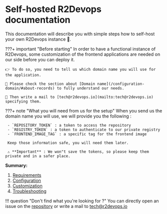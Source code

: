# Self-hosted R2Devops documentation


This documentation will describe you with simple steps how to self-host your own R2Devops instance 🤖.

???+ important "Before starting"
    In order to have a functional instance of R2Devops, some customization of the frontend applications are needed on our side before you can deploy it.  

    👉 To do so, you need to tell us which domain name you will use for the application.  

    📔 Please check the section about [Domain name](/configuration-domain/#about-records) to fully understand our needs.

    📨 Then write a mail to [tech@r2devops.io](mailto:tech@r2devops.io) specifying them.


???+ note "What you will need from us for the setup"
     When you send us the domain name you will use, we will provide you the following :
     
     - `REPOSITORY_TOKEN` : a token to access the repository
     - `REGISTRY_TOKEN` : a token to authenticate to our private registry
     - `FRONTEND_IMAGE_TAG` : a specific tag for the frontend image

     Keep those information safe, you will need them later.

     ⚠️ **Important** : We won"t save the tokens, so please keep them private and in a safer place.


**Summary:**

1. [Requirements](/requirements)
2. [Configuration](/configuration-app)
3. [Customization](/customization)
4. [Troubleshooting](/troubleshooting)

!!! question "Don't find what you're looking for ?"
    You can directly open an issue on the [repository](https://gitlab.com/r2devops/self-hosted) or write a mail to [tech@r2devops.io](mailto:tech@r2devops.io)


